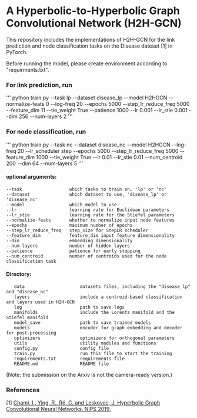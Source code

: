 A Hyperbolic-to-Hyperbolic Graph Convolutional Network (H2H-GCN)
======================================================

This repository includes the implementations of H2H-GCN for the link prediction and node classification tasks on the Disease dateset [1] in PyTorch. 

Before running the model, please create environment according to "requirments.txt".

### For link prediction, run
'''
python train.py --task lp --dataset disease_lp --model H2HGCN  --normalize-feats 0 --log-freq 20   --epochs 5000  --step_lr_reduce_freq 5000 --feature_dim 11  --tie_weight True --patience 1000  --lr 0.001 --lr_stie 0.001  --dim 256 --num-layers 2
'''

### For node classification, run
'''
python train.py --task nc --dataset disease_nc --model H2HGCN --log-freq 20  --lr_scheduler step --epochs 5000 --step_lr_reduce_freq 5000 --feature_dim 1000  --tie_weight True   --lr 0.01  --lr_stie 0.01 --num_centroid 200 --dim 64  --num-layers 5
'''

#### optional arguments:  
    --task                  which tasks to train on, 'lp' or 'nc'  
    --dataset               which dataset to use, 'disease_lp' or 'disease_nc'  
    --model                 which model to use   
    --lr                    learning rate for Euclidean parameters  
    --lr_stie               learning rate for the Stiefel parameters  
    --normalize-feats       whether to normalize input node features  
    --epochs                maximum number of epochs  
    --step_lr_reduce_freq   step_size for StepLR scheduler   
    --feature_dim           feature_dim input feature dimensionality  
    --dim                   embedding dimensionality  
    --num-layers            number of hidden layers  
    --patience              patience for early stopping  
    --num_centroid          number of centroids used for the node classification task  


#### Directory: 
       data                     datasets files, including the "disease_lp" and "disease_nc"  
       layers                   include a centroid-based classification and layers used in H2H-GCN  
       log                      path to save logs  
       manifolds                include the Lorentz manifold and the Stiefel manifold  
       model_save               path to save trained models  
       models                   encoder for graph embedding and decoder for post-processing  
       optimizers               optimizers for orthogonal parameters  
       utils                    utility modules and functions  
       config.py                config file  
       train.py                 run this file to start the training  
       requirements.txt         requirements file  
       README.md                README file  

(Note: the submission on the Arxiv is not the camera-ready version.)

### References
[1] [Chami, I., Ying, R., Ré, C. and Leskovec, J. Hyperbolic Graph Convolutional Neural Networks. NIPS 2019.](https://www.ncbi.nlm.nih.gov/pmc/articles/PMC7108814/)
